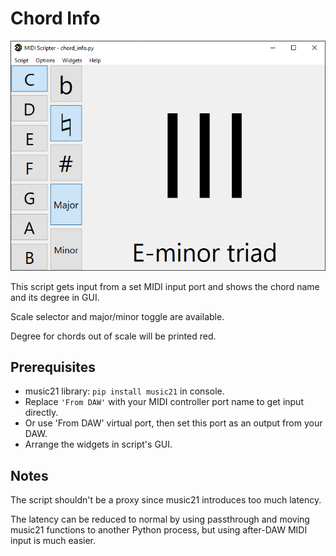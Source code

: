 # Chord Info

![](/examples/chord_info/screenshot.png)

This script gets input from a set MIDI input port
and shows the chord name and its degree in GUI.

Scale selector and major/minor toggle are available.

Degree for chords out of scale will be printed red.

## Prerequisites

- music21 library: `pip install music21` in console.
- Replace `'From DAW'` with your MIDI controller port name to get input
  directly.
- Or use 'From DAW' virtual port, then set this port as an output from your DAW.
- Arrange the widgets in script's GUI.

## Notes

The script shouldn't be a proxy since music21 introduces too much latency.

The latency can be reduced to normal by using passthrough
and moving music21 functions to another Python process,
but using after-DAW MIDI input is much easier. 
